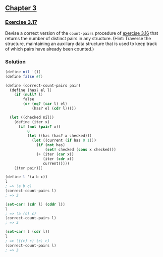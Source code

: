 ## [Chapter 3](../index.md#3-Modularity-Objects-and-State)

### [Exercise 3.17](https://mitpress.mit.edu/sites/default/files/sicp/full-text/book/book-Z-H-22.html#%_thm_3.17)

Devise a correct version of the `count-pairs` procedure of [exercise 3.16](./Exercise%203.16.md) that returns the number of distinct pairs in any structure. (Hint: Traverse the structure, maintaining an auxiliary data structure that is used to keep track of which pairs have already been counted.) 

### Solution

```scheme
(define nil '())
(define false #f)
```
```scheme
(define (correct-count-pairs pair)
  (define (has? el l)
    (if (null? l)
        false
        (or (eq? (car l) el)
            (has? el (cdr l)))))

  (let ((checked nil))
    (define (iter x)
      (if (not (pair? x))
          0
          (let ((has (has? x checked)))
            (let ((current (if has 0 1)))
              (if (not has)
                  (set! checked (cons x checked)))
              (+ (iter (car x))
                 (iter (cdr x))
                 current)))))
    (iter pair)))

(define l '(a b c))
l
; => (a b c)
(correct-count-pairs l)
; => 3

(set-car! (cdr l) (cddr l))
l
; => (a (c) c)
(correct-count-pairs l)
; => 3

(set-car! l (cdr l))
l
; => (((c) c) (c) c)
(correct-count-pairs l)
; => 3
```

